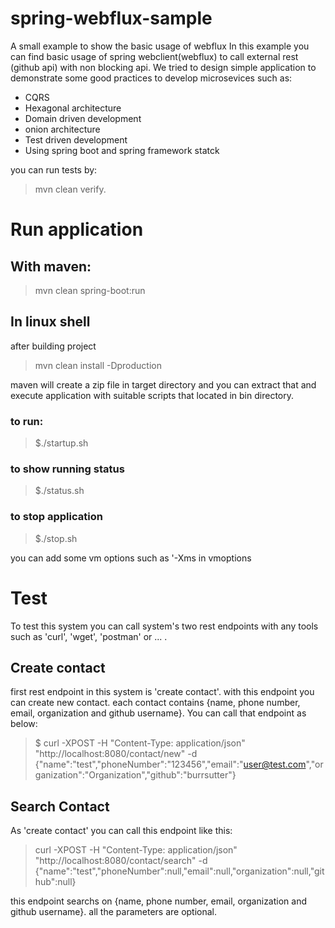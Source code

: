 # spring-webflux-sample
A small example to show the basic usage of webflux
In this example you can find basic usage of spring webclient(webflux) to call external rest (github api) with non blocking api.
We tried to design simple application to demonstrate some good practices to develop microsevices such as:
- CQRS
- Hexagonal architecture
- Domain driven development
- onion architecture
- Test driven development
- Using spring boot and spring framework statck

you can run tests by:
> mvn clean verify.

# Run application
## With maven:
> mvn clean spring-boot:run

## In linux shell
after building project
> mvn clean install -Dproduction

maven will create a zip file in target directory and you can extract that and execute application with suitable scripts that located in bin directory.
### to run: 
> $./startup.sh

### to show running status
> $./status.sh

### to stop application
> $./stop.sh

you can add some vm options such as '-Xms in vmoptions

# Test
To test this system you can call system's two rest endpoints with any tools such as 'curl', 'wget', 'postman' or ... . 

## Create contact
first rest endpoint in this system is 'create contact'. with this endpoint you can create new contact. each contact contains {name, phone number, email, organization and github username}.
You can call that endpoint as below:
>$ curl -XPOST -H "Content-Type: application/json" "http://localhost:8080/contact/new" -d {"name":"test","phoneNumber":"123456","email":"user@test.com","organization":"Organization","github":"burrsutter"}

## Search Contact
As 'create contact' you can call this endpoint like this:
> curl -XPOST -H "Content-Type: application/json" "http://localhost:8080/contact/search" -d {"name":"test","phoneNumber":null,"email":null,"organization":null,"github":null}

this endpoint searchs on {name, phone number, email, organization and github username}. all the parameters are optional.
